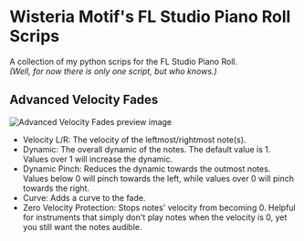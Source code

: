 # Wisteria Motif's FL Studio Piano Roll Scrips
A collection of my python scrips for the FL Studio Piano Roll.   
*(Well, for now there is only one script, but who knows.)*

## Advanced Velocity Fades
![Advanced Velocity Fades preview image](https://github.com/WisteriaMotif/FL_Studio_Piano_Roll_Scripts/assets/143191748/d9076409-efb6-40c7-8eb1-8c1b2ed96f4b)

- Velocity L/R: The velocity of the leftmost/rightmost note(s).
- Dynamic: The overall dynamic of the notes. The default value is 1. Values over 1 will increase the dynamic.
- Dynamic Pinch: Reduces the dynamic towards the outmost notes. Values below 0 will pinch towards the left, while values over 0 will pinch towards the right.
- Curve: Adds a curve to the fade.
- Zero Velocity Protection: Stops notes' velocity from becoming 0. Helpful for instruments that simply don't play notes when the velocity is 0, yet you still want the notes audible.
